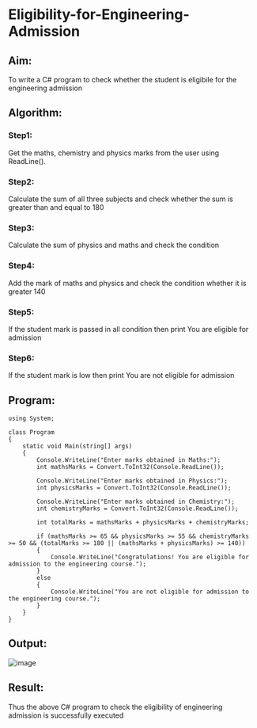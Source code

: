 # Eligibility-for-Engineering-Admission
## Aim:
To write a C# program to check whether the student is eligibile for the engineering admission

## Algorithm:
### Step1: 
Get the maths, chemistry and physics marks from the user using ReadLine().
### Step2: 
Calculate the sum of all three subjects and check whether the sum is greater than and equal to 180

### Step3:
Calculate the sum of physics and maths and check the condition

### Step4:
Add the mark of maths and physics and check the condition whether it is greater 140

### Step5:
If the student mark is passed in all condition then print You are eligible for admission

### Step6:
If the student mark is low then print You are not eligible for admission

## Program:
```
using System;

class Program
{
    static void Main(string[] args)
    {
        Console.WriteLine("Enter marks obtained in Maths:");
        int mathsMarks = Convert.ToInt32(Console.ReadLine());

        Console.WriteLine("Enter marks obtained in Physics:");
        int physicsMarks = Convert.ToInt32(Console.ReadLine());

        Console.WriteLine("Enter marks obtained in Chemistry:");
        int chemistryMarks = Convert.ToInt32(Console.ReadLine());

        int totalMarks = mathsMarks + physicsMarks + chemistryMarks;

        if (mathsMarks >= 65 && physicsMarks >= 55 && chemistryMarks >= 50 && (totalMarks >= 180 || (mathsMarks + physicsMarks) >= 140))
        {
            Console.WriteLine("Congratulations! You are eligible for admission to the engineering course.");
        }
        else
        {
            Console.WriteLine("You are not eligible for admission to the engineering course.");
        }
    }
}
```


## Output:
![image](https://github.com/Lingeswaran04/Eligibility-for-Engineering-Admission/assets/119103865/71f09ee7-83ab-4708-a5d9-c7dc7baa61a1)


## Result:
Thus the above C# program to check the eligibility of engineering admission is successfully executed

